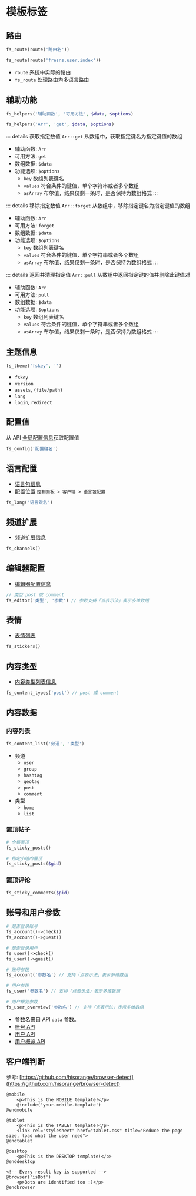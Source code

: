 # 模板标签

## 路由

```php
fs_route(route('路由名'))

fs_route(route('fresns.user.index'))
```

- `route` 系统中实际的路由
- `fs_route` 处理路由为多语言路由

## 辅助功能

```php
fs_helpers('辅助函数', '可用方法', $data, $options)

fs_helpers('Arr', 'get', $data, $options)
```

::: details 获取指定数值 `Arr::get`
从数组中，获取指定键名为指定键值的数组

- 辅助函数: `Arr`
- 可用方法: `get`
- 数组数据: `$data`
- 功能选项: `$options`
    - `key` 数组列表键名
    - `values` 符合条件的键值，单个字符串或者多个数组
    - `asArray` 布尔值，结果仅剩一条时，是否保持为数组格式
:::

::: details 移除指定数值 `Arr::forget`
从数组中，移除指定键名为指定键值的数组

- 辅助函数: `Arr`
- 可用方法: `forget`
- 数组数据: `$data`
- 功能选项: `$options`
    - `key` 数组列表键名
    - `values` 符合条件的键值，单个字符串或者多个数组
    - `asArray` 布尔值，结果仅剩一条时，是否保持为数组格式
:::

::: details 返回并清理指定值 `Arr::pull`
从数组中返回指定键的值并删除此键值对

- 辅助函数: `Arr`
- 可用方法: `pull`
- 数组数据: `$data`
- 功能选项: `$options`
    - `key` 数组列表键名
    - `values` 符合条件的键值，单个字符串或者多个数组
    - `asArray` 布尔值，结果仅剩一条时，是否保持为数组格式
:::

## 主题信息

```php
fs_theme('fskey', '')
```

- `fskey`
- `version`
- `assets`, `{file/path}`
- `lang`
- `login`, `redirect`

## 配置值

从 API [全局配置信息](../reference/configs.md)获取配置值

```php
fs_config('配置键名')
```

## 语言配置

- [语言包信息](../reference/language-pack.md)
- 配置位置 `控制面板 > 客户端 > 语言包配置`

```php
fs_lang('语言键名')
```

## 频道扩展

- [频道扩展信息](../api/global/channels.md)

```php
fs_channels()
```

## 编辑器配置

- [编辑器配置信息](../api/editor/configs.md)

```php
// 类型 post 或 comment
fs_editor('类型', '参数') // 参数支持「点表示法」表示多维数组
```

## 表情

- [表情列表](../api/global/stickers.md)

```php
fs_stickers()
```

## 内容类型

- [内容类型列表信息](../api/global/content-types.md)

```php
fs_content_types('post') // post 或 comment
```

## 内容数据

### 内容列表

```php
fs_content_list('频道', '类型')
```

- 频道
    - `user`
    - `group`
    - `hashtag`
    - `geotag`
    - `post`
    - `comment`
- 类型
    - `home`
    - `list`

### 置顶帖子

```php
# 全局置顶
fs_sticky_posts()

# 指定小组的置顶
fs_sticky_posts($gid)
```

### 置顶评论

```php
fs_sticky_comments($pid)
```

## 账号和用户参数

```php
# 是否登录账号
fs_account()->check()
fs_account()->guest()

# 是否登录用户
fs_user()->check()
fs_user()->guest()
```

```php
# 账号参数
fs_account('参数名') // 支持「点表示法」表示多维数组

# 用户参数
fs_user('参数名') // 支持「点表示法」表示多维数组

# 用户概览参数
fs_user_overview('参数名') // 支持「点表示法」表示多维数组
```

- 参数名来自 API `data` 参数。
- [账号 API](../api/account/detail.md)
- [用户 API](../api/user/detail.md)
- [用户概览 API](../api/user/overview.md)

## 客户端判断

参考: [https://github.com/hisorange/browser-detect](https://github.com/hisorange/browser-detect)

```blade
@mobile
    <p>This is the MOBILE template!</p>
    @include('your-mobile-template')
@endmobile

@tablet
    <p>This is the TABLET template!</p>
    <link rel="stylesheet" href="tablet.css" title="Reduce the page size, load what the user need">
@endtablet

@desktop
    <p>This is the DESKTOP template!</p>
@enddesktop

<!-- Every result key is supported -->
@browser('isBot')
    <p>Bots are identified too :)</p>
@endbrowser
```
